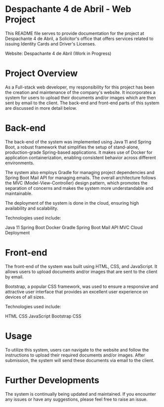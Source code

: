 # Despachante 4 de Abril - Web Project

This README file serves to provide documentation for the project at Despachante 4 de Abril, a Solicitor's office that offers services related to issuing Identity Cards and Driver's Licenses.

Website: Despachante 4 de Abril (Work in Progress)

# Project Overview

As a Full-stack web developer, my responsibility for this project has been the creation and maintenance of the company's website. It incorporates a system for users to upload their documents and/or images which are then sent by email to the client. The back-end and front-end parts of this system are discussed in more detail below.

# Back-end
The back-end of the system was implemented using Java 11 and Spring Boot, a robust framework that simplifies the setup of stand-alone, production-grade Spring-based applications. It makes use of Docker for application containerization, enabling consistent behavior across different environments.

The system also employs Gradle for managing project dependencies and Spring Boot Mail API for managing emails. The overall architecture follows the MVC (Model-View-Controller) design pattern, which promotes the separation of concerns and makes the system more understandable and maintainable.

The deployment of the system is done in the cloud, ensuring high availability and scalability.

Technologies used include:

Java 11
Spring Boot
Docker
Gradle
Spring Boot Mail API
MVC
Cloud Deployment

# Front-end
The front-end of the system was built using HTML, CSS, and JavaScript. It allows users to upload documents and/or images that are sent to the client by email.

Bootstrap, a popular CSS framework, was used to ensure a responsive and attractive user interface that provides an excellent user experience on devices of all sizes.

Technologies used include:

HTML
CSS
JavaScript
Bootstrap CSS

# Usage

To utilize this system, users can navigate to the website and follow the instructions to upload their required documents and/or images. After submission, the system will send these documents via email to the client.

# Further Developments

The system is continually being updated and maintained. If you encounter any issues or have any suggestions, please feel free to raise an issue.
